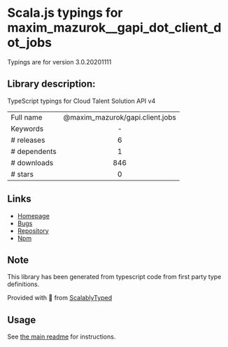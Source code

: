 
# Scala.js typings for maxim_mazurok__gapi_dot_client_dot_jobs

Typings are for version 3.0.20201111

## Library description:
TypeScript typings for Cloud Talent Solution API v4

|                    |                 |
| ------------------ | :-------------: |
| Full name          | @maxim_mazurok/gapi.client.jobs |
| Keywords           | - |
| # releases         | 6 |
| # dependents       | 1 |
| # downloads        | 846 |
| # stars            | 0 |

## Links
- [Homepage](https://github.com/Maxim-Mazurok/google-api-typings-generator#readme)
- [Bugs](https://github.com/Maxim-Mazurok/google-api-typings-generator/issues)
- [Repository](https://github.com/Maxim-Mazurok/google-api-typings-generator)
- [Npm](https://www.npmjs.com/package/%40maxim_mazurok%2Fgapi.client.jobs)
    


## Note
This library has been generated from typescript code from first party type definitions.

Provided with :purple_heart: from [ScalablyTyped](https://github.com/oyvindberg/ScalablyTyped)

## Usage
See [the main readme](../../readme.md) for instructions.


